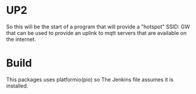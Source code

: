 # UP2
So this will be the start of a program that will provide a "hotspot" SSID: GW that can be used to provide an uplink to mqtt servers that are available on the
internet.

# Build
This packages uses platformio(pio) so The Jenkins file assumes it is installed.
